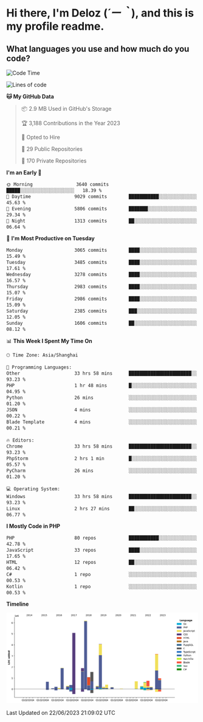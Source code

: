 # **Hi there, I'm Deloz (*´ー｀*), and this is my profile readme.**

## **What languages you use and how much do you code?**

<!--START_SECTION:waka-->
![Code Time](http://img.shields.io/badge/Code%20Time-1%2C737%20hrs%201%20min-blue)

![Lines of code](https://img.shields.io/badge/From%20Hello%20World%20I%27ve%20Written-31.1%20million%20lines%20of%20code-blue)

**🐱 My GitHub Data** 

> 📦 2.9 MB Used in GitHub's Storage 
 > 
> 🏆 3,188 Contributions in the Year 2023
 > 
> 💼 Opted to Hire
 > 
> 📜 29 Public Repositories 
 > 
> 🔑 170 Private Repositories 
 > 
**I'm an Early 🐤** 

```text
🌞 Morning                3640 commits        █████░░░░░░░░░░░░░░░░░░░░   18.39 % 
🌆 Daytime                9029 commits        ███████████░░░░░░░░░░░░░░   45.63 % 
🌃 Evening                5806 commits        ███████░░░░░░░░░░░░░░░░░░   29.34 % 
🌙 Night                  1313 commits        ██░░░░░░░░░░░░░░░░░░░░░░░   06.64 % 
```
📅 **I'm Most Productive on Tuesday** 

```text
Monday                   3065 commits        ████░░░░░░░░░░░░░░░░░░░░░   15.49 % 
Tuesday                  3485 commits        ████░░░░░░░░░░░░░░░░░░░░░   17.61 % 
Wednesday                3278 commits        ████░░░░░░░░░░░░░░░░░░░░░   16.57 % 
Thursday                 2983 commits        ████░░░░░░░░░░░░░░░░░░░░░   15.07 % 
Friday                   2986 commits        ████░░░░░░░░░░░░░░░░░░░░░   15.09 % 
Saturday                 2385 commits        ███░░░░░░░░░░░░░░░░░░░░░░   12.05 % 
Sunday                   1606 commits        ██░░░░░░░░░░░░░░░░░░░░░░░   08.12 % 
```


📊 **This Week I Spent My Time On** 

```text
🕑︎ Time Zone: Asia/Shanghai

💬 Programming Languages: 
Other                    33 hrs 58 mins      ███████████████████████░░   93.23 % 
PHP                      1 hr 48 mins        █░░░░░░░░░░░░░░░░░░░░░░░░   04.95 % 
Python                   26 mins             ░░░░░░░░░░░░░░░░░░░░░░░░░   01.20 % 
JSON                     4 mins              ░░░░░░░░░░░░░░░░░░░░░░░░░   00.22 % 
Blade Template           4 mins              ░░░░░░░░░░░░░░░░░░░░░░░░░   00.21 % 

🔥 Editors: 
Chrome                   33 hrs 58 mins      ███████████████████████░░   93.23 % 
PhpStorm                 2 hrs 1 min         █░░░░░░░░░░░░░░░░░░░░░░░░   05.57 % 
PyCharm                  26 mins             ░░░░░░░░░░░░░░░░░░░░░░░░░   01.20 % 

💻 Operating System: 
Windows                  33 hrs 58 mins      ███████████████████████░░   93.23 % 
Linux                    2 hrs 27 mins       ██░░░░░░░░░░░░░░░░░░░░░░░   06.77 % 
```

**I Mostly Code in PHP** 

```text
PHP                      80 repos            ███████████░░░░░░░░░░░░░░   42.78 % 
JavaScript               33 repos            ████░░░░░░░░░░░░░░░░░░░░░   17.65 % 
HTML                     12 repos            ██░░░░░░░░░░░░░░░░░░░░░░░   06.42 % 
C#                       1 repo              ░░░░░░░░░░░░░░░░░░░░░░░░░   00.53 % 
Kotlin                   1 repo              ░░░░░░░░░░░░░░░░░░░░░░░░░   00.53 % 
```



**Timeline**

![Lines of Code chart](https://raw.githubusercontent.com/deloz/deloz/main/assets/bar_graph.png)


 Last Updated on 22/06/2023 21:09:02 UTC
<!--END_SECTION:waka-->
